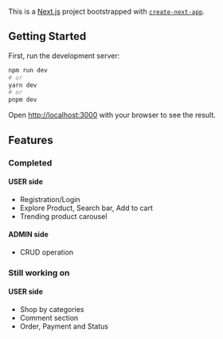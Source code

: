 This is a [Next.js](https://nextjs.org/) project bootstrapped with [`create-next-app`](https://github.com/vercel/next.js/tree/canary/packages/create-next-app).

## Getting Started

First, run the development server:

```bash
npm run dev
# or
yarn dev
# or
pnpm dev
```

Open [http://localhost:3000](http://localhost:3000) with your browser to see the result.
## Features


<h3>Completed</h3>

<h4>USER side</h4>
<ul><li>Registration/Login</li>
<li>Explore Product, Search bar, Add to cart</li>
<li>Trending product carousel</li>
 </ul>
<h4>ADMIN side</h4>
   <ul>
     <li>CRUD operation</li></ul>
  

 <h3>Still working on</h3>
 <h4>USER side</h4>
<ul><li>Shop by categories</li>
<li>Comment section</li>
<li>Order, Payment and Status</li></ul>

